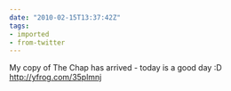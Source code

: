 ```yaml
---
date: "2010-02-15T13:37:42Z"
tags:
- imported
- from-twitter
---
```

My copy of The Chap has arrived - today is a good day :D  http://yfrog.com/35plmnj
